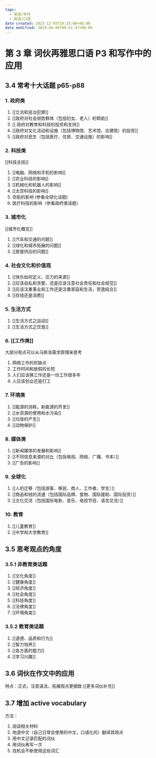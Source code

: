 ```yaml
---
tags:
  - 英语/写作
  - 英语/口语
date created: 2023-12-05T20:25:08+08:00
date modified: 2024-04-04T09:51:47+08:00
---
```


# 第 3 章 词伙再雅思口语 P3 和写作中的应用

## 3.4 常考十大话题 p65-p88

### 1. 政府类

1. [[立法和惩治犯罪]]
2. [[政府对社会弱势群体（包括妇女、老人）的帮助]]
3. [[ 政府对教育和科技的投资和支持]]
4. [[政府对文化活动和设施（包括博物馆、艺术馆、古建筑）的投资]]
5. [[政府对民生（包括医疗、住房、交通设施）的影响]]

### 2. 科技类

[[科技总括]]
1. [[电脑、网络和手机的影响]]
2. [[农业科技的影响]]
3. [[机械化和机器人的影响]]
4. [[太空科技的影响]]
5. 空航的影响 (参看全球化话题)
6. 医疗科技的影响（参看政府类话题）

### 3. 城市化

[[城市化概览]]
1. [[汽车和交通的问题]]
2. [[绿化和城市拓展的问题]]
3. [[房屋供应的问题]]

### 4. 社会文化和价值观

1. [[快乐如何定义，压力的来源]]
2. [[应该自私和贪婪，还是应该注意社会责任和社会规范]]
3. [[应该注重事业和工作还是注重家庭和生活，劳逸结合]]
4. [[存钱还是消费]]

### 5. 生活方式

1. [[生活方式之运动]]
2. [[生活方式之饮食]]

### 6. [[工作类]]

大部分观点可以从马斯洛需求原理来思考
1. 网络工作的优缺点
2. 工作时间和放假的长短
3. 人们应该换工作还是一份工作很多年
4. 人应该创业还是打工

### 7. 环境类

1. [[能源的消耗，新能源的开发]]
2. [[水资源的使用和水污染]]
3. [[垃圾的产生]]
4. [[动物保护]]

### 8. 媒体类

1. [[新闻媒体的发展和影响]]
2. [[不同信息来源的对比（包括电视、网络、广播、书本）]]
3. [[广告的影响]]

### 9. 全球化

1. [[人的迁移（包括游客、移民、商人、工作者、学生）]]
2. [[商品和钱的流通（包括国际品牌、食物、国际援助、国际投资）]]
3. [[文化交流（包括国际电影、音乐、电视节目、语言交流）]]

### 10. 教育

1. [[儿童教育]]
2. [[中学和大学教育]]

## 3.5 思考观点的角度

### 3.5.1 非教育类话题

1. [[文化角度]]
2. [[健康角度]]
3. [[经济角度]]
4. [[社会角度]]
5. [[科技角度]]
6. [[法律角度]]
7. [[环境角度]]

### 3.5.2 教育类话题

1. [[道德、品质和行为]]
2. [[智力培养]]
3. [[各方面的能力]]
4. [[学习兴趣]]

## 3.6 词伙在作文中的应用

特点：正式，注意语法，拓展观点更细致
[[更多词伙补充]]

## 3.7 增加 active vocabulary

方法：
1. 阅读相关材料
2. 地道中文（自己日常会使用的中文，口语化的）翻译其观点
3. 用中文记录匹配的词伙
4. 用词伙再写一次
5. 找机会不断使用这些词汇

